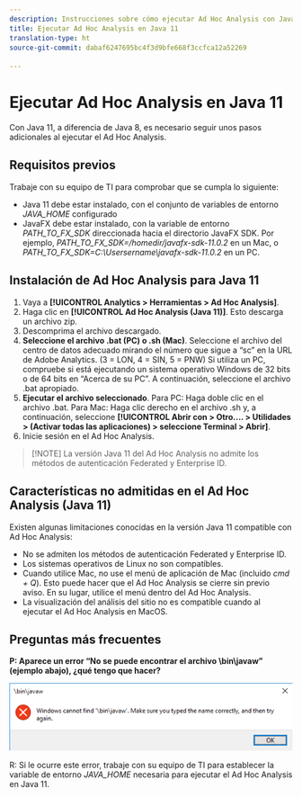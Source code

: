 ```yaml
---
description: Instrucciones sobre cómo ejecutar Ad Hoc Analysis con Java 11.
title: Ejecutar Ad Hoc Analysis en Java 11
translation-type: ht
source-git-commit: dabaf6247695bc4f3d9bfe668f3ccfca12a52269

---
```



# Ejecutar Ad Hoc Analysis en Java 11

Con Java 11, a diferencia de Java 8, es necesario seguir unos pasos adicionales al ejecutar el Ad Hoc Analysis.

## Requisitos previos

Trabaje con su equipo de TI para comprobar que se cumpla lo siguiente:

* Java 11 debe estar instalado, con el conjunto de variables de entorno *JAVA_HOME* configurado
* JavaFX debe estar instalado, con la variable de entorno *PATH_TO_FX_SDK* direccionada hacia el directorio JavaFX SDK. Por ejemplo, *PATH_TO_FX_SDK=/homedir/javafx-sdk-11.0.2* en un Mac, o *PATH_TO_FX_SDK=C:\Usersername\javafx-sdk-11.0.2* en un PC.

## Instalación de Ad Hoc Analysis para Java 11

1. Vaya a **[!UICONTROL Analytics > Herramientas > Ad Hoc Analysis]**.
1. Haga clic en **[!UICONTROL Ad Hoc Analysis (Java 11)]**. Esto descarga un archivo zip.
1. Descomprima el archivo descargado.
1. **Seleccione el archivo .bat (PC) o .sh (Mac)**. Seleccione el archivo del centro de datos adecuado mirando el número que sigue a “sc” en la URL de Adobe Analytics. (3 = LON, 4 = SIN, 5 = PNW) Si utiliza un PC, compruebe si está ejecutando un sistema operativo Windows de 32 bits o de 64 bits en “Acerca de su PC”. A continuación, seleccione el archivo .bat apropiado.
1. **Ejecutar el archivo seleccionado**. Para PC: Haga doble clic en el archivo .bat. Para Mac: Haga clic derecho en el archivo .sh y, a continuación, seleccione **[!UICONTROL Abrir con > Otro.... > Utilidades > (Activar todas las aplicaciones) > seleccione Terminal > Abrir]**.
1. Inicie sesión en el Ad Hoc Analysis.

>[!NOTE] La versión Java 11 del Ad Hoc Analysis no admite los métodos de autenticación Federated y Enterprise ID.

## Características no admitidas en el Ad Hoc Analysis (Java 11)

Existen algunas limitaciones conocidas en la versión Java 11 compatible con Ad Hoc Analysis:

* No se admiten los métodos de autenticación Federated y Enterprise ID.
* Los sistemas operativos de Linux no son compatibles.
* Cuando utilice Mac, no use el menú de aplicación de Mac (incluido *cmd + Q*). Esto puede hacer que el Ad Hoc Analysis se cierre sin previo aviso. En su lugar, utilice el menú dentro del Ad Hoc Analysis.
* La visualización del análisis del sitio no es compatible cuando al ejecutar el Ad Hoc Analysis en MacOS.

## Preguntas más frecuentes

**P: Aparece un error “No se puede encontrar el archivo \bin\javaw” (ejemplo abajo), ¿qué tengo que hacer?**

![](/help/analyze/ad-hoc-analysis/assets/error-java.png)

R: Si le ocurre este error, trabaje con su equipo de TI para establecer la variable de entorno *JAVA_HOME* necesaria para ejecutar el Ad Hoc Analysis en Java 11.
